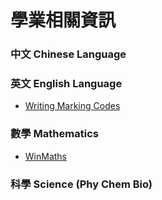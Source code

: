 <link rel="stylesheet" href="https://cdnjs.cloudflare.com/ajax/libs/font-awesome/6.0.0/css/all.min.css">

# 學業相關資訊

### 中文 Chinese Language

### 英文 English Language
- [Writing Marking Codes](https://jane.ml/academic/eng/writingcodes)

### 數學 Mathematics
- [WinMaths](https://url.spyc.hk/winmaths) <i class="fa-solid fa-arrow-up-right-from-square"></i>

### 科學 Science (Phy Chem Bio)

